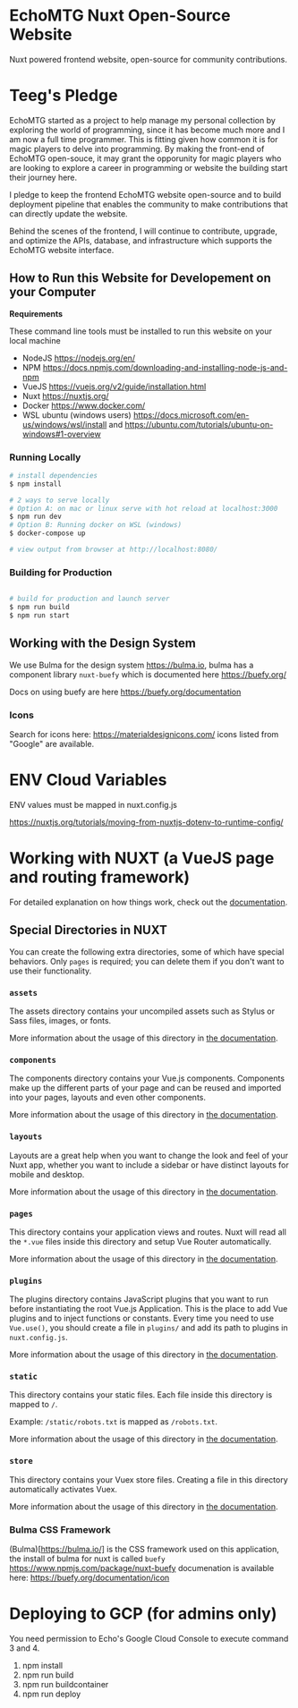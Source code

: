 # EchoMTG Nuxt Open-Source Website
Nuxt powered frontend website, open-source for community contributions.

# Teeg's Pledge

EchoMTG started as a project to help manage my personal collection by exploring the world of programming, since it has become much more and I am now a full time programmer. This is fitting given how common it is for magic players to delve into programming. By making the front-end of EchoMTG open-souce, it may grant the opporunity for magic players who are looking to explore a career in programming or website the building start their journey here. 

I pledge to keep the frontend EchoMTG website open-source and to build deployment pipeline that enables the community to make contributions that can directly update the website.

Behind the scenes of the frontend, I will continue to contribute, upgrade, and optimize the APIs, database, and infrastructure which supports the EchoMTG website interface. 

## How to Run this Website for Developement on your Computer

**Requirements**

These command line tools must be installed to run this website on your local machine 

* NodeJS https://nodejs.org/en/
* NPM https://docs.npmjs.com/downloading-and-installing-node-js-and-npm
* VueJS https://vuejs.org/v2/guide/installation.html
* Nuxt https://nuxtjs.org/
* Docker https://www.docker.com/
* WSL ubuntu (windows users) https://docs.microsoft.com/en-us/windows/wsl/install and https://ubuntu.com/tutorials/ubuntu-on-windows#1-overview

### Running Locally

```bash
# install dependencies
$ npm install

# 2 ways to serve locally
# Option A: on mac or linux serve with hot reload at localhost:3000
$ npm run dev
# Option B: Running docker on WSL (windows)
$ docker-compose up 

# view output from browser at http://localhost:8080/
```

### Building for Production

```bash

# build for production and launch server
$ npm run build
$ npm run start


```

## Working with the Design System

We use Bulma for the design system https://bulma.io, bulma has a component library `nuxt-buefy` which is documented here https://buefy.org/

Docs on using buefy are here https://buefy.org/documentation

### Icons

Search for icons here: https://materialdesignicons.com/ icons listed from "Google" are available. 

# ENV Cloud Variables 

ENV values must be mapped in nuxt.config.js

https://nuxtjs.org/tutorials/moving-from-nuxtjs-dotenv-to-runtime-config/


# Working with NUXT (a VueJS page and routing framework)

For detailed explanation on how things work, check out the [documentation](https://nuxtjs.org).

## Special Directories in NUXT

You can create the following extra directories, some of which have special behaviors. Only `pages` is required; you can delete them if you don't want to use their functionality.

### `assets`

The assets directory contains your uncompiled assets such as Stylus or Sass files, images, or fonts.

More information about the usage of this directory in [the documentation](https://nuxtjs.org/docs/2.x/directory-structure/assets).

### `components`

The components directory contains your Vue.js components. Components make up the different parts of your page and can be reused and imported into your pages, layouts and even other components.

More information about the usage of this directory in [the documentation](https://nuxtjs.org/docs/2.x/directory-structure/components).

### `layouts`

Layouts are a great help when you want to change the look and feel of your Nuxt app, whether you want to include a sidebar or have distinct layouts for mobile and desktop.

More information about the usage of this directory in [the documentation](https://nuxtjs.org/docs/2.x/directory-structure/layouts).


### `pages`

This directory contains your application views and routes. Nuxt will read all the `*.vue` files inside this directory and setup Vue Router automatically.

More information about the usage of this directory in [the documentation](https://nuxtjs.org/docs/2.x/get-started/routing).

### `plugins`

The plugins directory contains JavaScript plugins that you want to run before instantiating the root Vue.js Application. This is the place to add Vue plugins and to inject functions or constants. Every time you need to use `Vue.use()`, you should create a file in `plugins/` and add its path to plugins in `nuxt.config.js`.

More information about the usage of this directory in [the documentation](https://nuxtjs.org/docs/2.x/directory-structure/plugins).

### `static`

This directory contains your static files. Each file inside this directory is mapped to `/`.

Example: `/static/robots.txt` is mapped as `/robots.txt`.

More information about the usage of this directory in [the documentation](https://nuxtjs.org/docs/2.x/directory-structure/static).

### `store`

This directory contains your Vuex store files. Creating a file in this directory automatically activates Vuex.

More information about the usage of this directory in [the documentation](https://nuxtjs.org/docs/2.x/directory-structure/store).

### Bulma CSS Framework

(Bulma)[https://bulma.io/] is the CSS framework used on this application, the install of bulma for nuxt is called `buefy` https://www.npmjs.com/package/nuxt-buefy documenation is available here: https://buefy.org/documentation/icon


# Deploying to GCP (for admins only)

You need permission to Echo's Google Cloud Console to execute command 3 and 4.

1. npm install
2. npm run build
3. npm run buildcontainer 
4. npm run deploy
